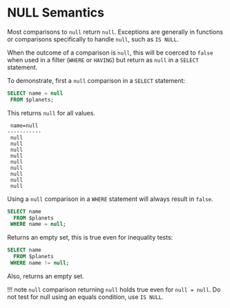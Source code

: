 # NULL Semantics

Most comparisons to `null` return `null`. Exceptions are generally in functions or comparisons specifically to handle `null`, such as `IS NULL`.

When the outcome of a comparison is `null`, this will be coerced to `false` when used in a filter (`WHERE` or `HAVING`) but return as `null` in a `SELECT` statement.

To demonstrate, first a `null` comparison in a `SELECT` statement:

~~~sql
SELECT name = null
 FROM $planets;
~~~

This returns `null` for all values.

~~~
 name=null
-----------
 null
 null
 null
 null
 null
 null
 null
 null
 null
~~~

Using a `null` comparison in a `WHERE` statement will always result in `false`.

~~~sql
SELECT name
  FROM $planets
 WHERE name = null;
~~~

Returns an empty set, this is true even for inequality tests:

~~~sql
SELECT name
  FROM $planets
 WHERE name != null;
~~~

Also, returns an empty set.

!!! note
    `null` comparison returning `null` holds true even for `null = null`. Do not test for null using an equals condition, use `IS NULL`.
